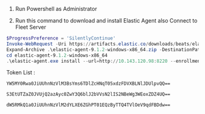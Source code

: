 1. Run Powershell as Administrator

2. Run this command to download and install Elastic Agent also Connect to Fleet Server

```powershell
$ProgressPreference = 'SilentlyContinue'
Invoke-WebRequest -Uri https://artifacts.elastic.co/downloads/beats/elastic-agent/elastic-agent-9.1.2-windows-x86_64.zip -OutFile elastic-agent-9.1.2-windows-x86_64.zip 
Expand-Archive .\elastic-agent-9.1.2-windows-x86_64.zip -DestinationPath .
cd elastic-agent-9.1.2-windows-x86_64
.\elastic-agent.exe install --url=http://10.143.120.98:8220 --enrollment-token=<1 token / agent / machine>
```

Token List :
```
YW5MY0Rwa0JiUUhnNzVlM3BsYms6TDlZcHNqT05xdzFDVXBLNlJDUlpvQQ==
```
```
S3EtUTZaZ0JVUjQ2azAyc0ZwY3Q6blJ2bVVsN2lIS2NBeWg3WEoxZDZ4UQ==
```
```
dW5RMkQ1a0JiUUhnNzVlM2dYLXE6ZGhPT01EQzByTTQ4TVlOeV9qdFBDdw==
```

